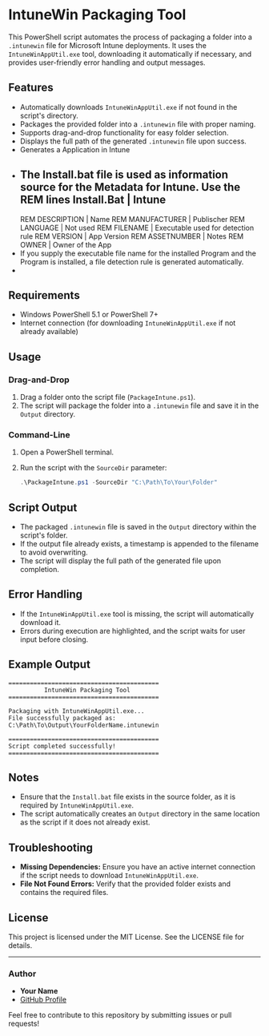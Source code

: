 # IntuneWin Packaging Tool

This PowerShell script automates the process of packaging a folder into a `.intunewin` file for Microsoft Intune deployments. It uses the `IntuneWinAppUtil.exe` tool, downloading it automatically if necessary, and provides user-friendly error handling and output messages.

## Features

- Automatically downloads `IntuneWinAppUtil.exe` if not found in the script's directory.
- Packages the provided folder into a `.intunewin` file with proper naming.
- Supports drag-and-drop functionality for easy folder selection.
- Displays the full path of the generated `.intunewin` file upon success.
- Generates a Application in Intune
- The Install.bat file is used as information source for the Metadata for Intune. Use the REM lines
  Install.Bat       | Intune
  ------------------------------------
  REM DESCRIPTION   | Name
  REM MANUFACTURER  | Publischer
  REM LANGUAGE      | Not used
  REM FILENAME      | Executable used for detection rule
  REM VERSION       | App Version
  REM ASSETNUMBER   | Notes
  REM OWNER         | Owner of the App
- If you supply the executable file name for the installed Program and the Program is installed, a file detection rule is generated automatically.
- 

## Requirements

- Windows PowerShell 5.1 or PowerShell 7+
- Internet connection (for downloading `IntuneWinAppUtil.exe` if not already available)

## Usage

### Drag-and-Drop

1. Drag a folder onto the script file (`PackageIntune.ps1`).
2. The script will package the folder into a `.intunewin` file and save it in the `Output` directory.

### Command-Line

1. Open a PowerShell terminal.
2. Run the script with the `SourceDir` parameter:

   ```powershell
   .\PackageIntune.ps1 -SourceDir "C:\Path\To\Your\Folder"
   ```

## Script Output

- The packaged `.intunewin` file is saved in the `Output` directory within the script's folder.
- If the output file already exists, a timestamp is appended to the filename to avoid overwriting.
- The script will display the full path of the generated file upon completion.

## Error Handling

- If the `IntuneWinAppUtil.exe` tool is missing, the script will automatically download it.
- Errors during execution are highlighted, and the script waits for user input before closing.

## Example Output

```plaintext
==========================================
          IntuneWin Packaging Tool         
==========================================

Packaging with IntuneWinAppUtil.exe...
File successfully packaged as:
C:\Path\To\Output\YourFolderName.intunewin

==========================================
Script completed successfully!
==========================================
```

## Notes

- Ensure that the `Install.bat` file exists in the source folder, as it is required by `IntuneWinAppUtil.exe`.
- The script automatically creates an `Output` directory in the same location as the script if it does not already exist.

## Troubleshooting

- **Missing Dependencies:** Ensure you have an active internet connection if the script needs to download `IntuneWinAppUtil.exe`.
- **File Not Found Errors:** Verify that the provided folder exists and contains the required files.

## License

This project is licensed under the MIT License. See the LICENSE file for details.

---

### Author

- **Your Name**  
- [GitHub Profile](https://github.com/YourUsername)

Feel free to contribute to this repository by submitting issues or pull requests!

